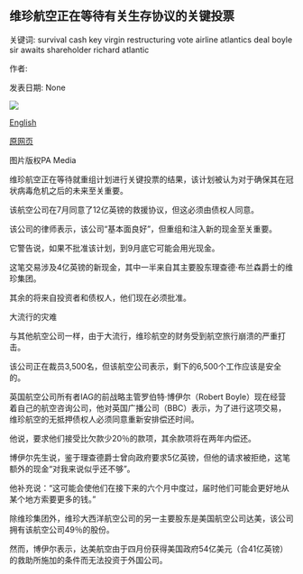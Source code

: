## 维珍航空正在等待有关生存协议的关键投票

关键词: survival cash key virgin restructuring vote airline atlantics deal boyle sir awaits shareholder richard atlantic

作者: 

发表日期: None

![](https://ichef.bbci.co.uk/news/1024/branded_news/2D65/production/_113812611_tv062548596-1.jpg)

[English](Virgin%20Atlantic%20awaits%20key%20vote%20on%20survival%20deal.md)

[原网页](https://www.bbc.com/news/business-53902228)

图片版权PA Media

维珍航空正在等待就重组计划进行关键投票的结果，该计划被认为对于确保其在冠状病毒危机之后的未来至关重要。

该航空公司在7月同意了12亿英镑的救援协议，但这必须由债权人同意。

该公司的律师表示，该公司“基本面良好”，但重组和注入新的现金至关重要。

它警告说，如果不批准该计划，到9月底它可能会用光现金。

这笔交易涉及4亿英镑的新现金，其中一半来自其主要股东理查德·布兰森爵士的维珍集团。

其余的将来自投资者和债权人，他们现在必须批准。

大流行的灾难

与其他航空公司一样，由于大流行，维珍航空的财务受到航空旅行崩溃的严重打击。

该公司正在裁员3,500名，但该航空公司表示，剩下的6,500个工作应该是安全的。

英国航空公司所有者IAG的前战略主管罗伯特·博伊尔（Robert Boyle）现在经营着自己的航空咨询公司，他对英国广播公司（BBC）表示，为了进行这项交易，维珍航空的无抵押债权人必须同意重新安排偿还时间。

他说，要求他们接受比欠款少20％的款项，其余款项将在两年内偿还。

博伊尔先生说，鉴于理查德爵士曾向政府要求5亿英镑，但他的请求被拒绝，这笔额外的现金“对我来说似乎还不够”。

他补充说：“这可能会使他们在接下来的六个月中度过，届时他们可能会更好地从某个地方索要更多的钱。”

除维珍集团外，维珍大西洋航空公司的另一主要股东是美国航空公司达美，该公司拥有该航空公司49％的股份。

然而，博伊尔表示，达美航空由于四月份获得美国政府54亿美元（合41亿英镑）的救助所施加的条件而无法投资于外国公司。